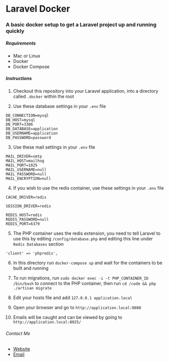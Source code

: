 # Laravel Docker

### A basic docker setup to get a Laravel project up and running quickly

##### Requirements

* Mac or Linux
* Docker
* Docker Compose

##### Instructions

1) Checkout this repository into your Laravel application, into a directory called `.docker` within the root

2) Use these database settings in your `.env` file

```
DB_CONNECTION=mysql
DB_HOST=mysql
DB_PORT=3306
DB_DATABASE=application
DB_USERNAME=application
DB_PASSWORD=password
```

3) Use these mail settings in your `.env` file

```
MAIL_DRIVER=smtp
MAIL_HOST=mailhog
MAIL_PORT=1025
MAIL_USERNAME=null
MAIL_PASSWORD=null
MAIL_ENCRYPTION=null
```

4) If you wish to use the redis container, use these settings in your `.env` file

```
CACHE_DRIVER=redis
```

```
SESSION_DRIVER=redis
```

```
REDIS_HOST=redis
REDIS_PASSWORD=null
REDIS_PORT=6379
```

5) The PHP container uses the redis extension, you need to tell Laravel to use this by editing `/config/database.php` and editing this line under `Redis Databases` section

```
'client' => 'phpredis',
```

6) In this directory run `docker-compose up` and wait for the containers to be built and running

7) To run migrations, run `sudo docker exec -i -t PHP_CONTAINER_ID /bin/bash` to connect to the PHP container, then run `cd /code && php ./artisan migrate`

8) Edit your hosts file and add `127.0.0.1 application.local`

9) Open your browser and go to `http://application.local:8080`

10) Emails will be caught and can be viewed by going to `http://application.local:8025/`


###### Contact Me

 * [Website](https://lparkinson.com/)
 * [Email](mailto:mail@lparkinson.com)
